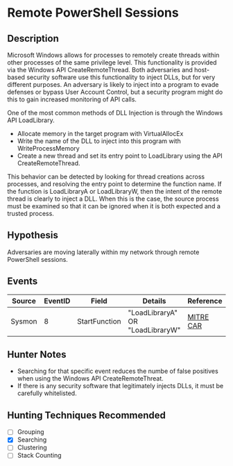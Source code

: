 # Remote PowerShell Sessions
## Description
Microsoft Windows allows for processes to remotely create threads within other processes of the same privilege level. This functionality is provided via the Windows API CreateRemoteThread. Both adversaries and host-based security software use this functionality to inject DLLs, but for very different purposes. An adversary is likely to inject into a program to evade defenses or bypass User Account Control, but a security program might do this to gain increased monitoring of API calls. 

One of the most common methods of DLL Injection is through the Windows API LoadLibrary.
* Allocate memory in the target program with VirtualAllocEx
* Write the name of the DLL to inject into this program with WriteProcessMemory
* Create a new thread and set its entry point to LoadLibrary using the API CreateRemoteThread.

This behavior can be detected by looking for thread creations across processes, and resolving the entry point to determine the function name. If the function is LoadLibraryA or LoadLibraryW, then the intent of the remote thread is clearly to inject a DLL. When this is the case, the source process must be examined so that it can be ignored when it is both expected and a trusted process.


## Hypothesis
Adversaries are moving laterally within my network through remote PowerShell sessions. 


## Events

| Source | EventID | Field | Details | Reference | 
|--------|---------|-------|---------|-----------| 
| Sysmon | 8 | StartFunction | "LoadLibraryA" OR "LoadLibraryW" | [MITRE CAR](https://car.mitre.org/wiki/CAR-2013-10-002) |


## Hunter Notes
* Searching for that specific event reduces the numbe of false positives when using the Windows API CreateRemoteThreat.
* If there is any security software that legitimately injects DLLs, it must be carefully whitelisted.


## Hunting Techniques Recommended

- [ ] Grouping
- [x] Searching
- [ ] Clustering
- [ ] Stack Counting